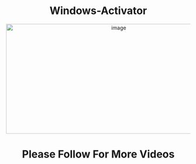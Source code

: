 <h1 align="center">Windows-Activator<br></h1>

<p align="center">
<img src="https://i.ibb.co/bNLHsLm/R.jpg" alt="image" width="600" height="300" />
</p>

<h1 align="center">Please Follow For More Videos<br></h1>

